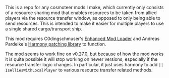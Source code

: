 This is a repo for any cosmoteer mods I make, which currently only consists of a resource sharing mod that enables resources to be taken from allied players via the resource transfer window, as opposed to only being able to send resources. This is intended to make it easier for multiple players to use a single shared cargo/transport ship.

This mod requires C0dingschmuser's [Enhanced Mod Loader](github.com/C0dingschmuser/EnhancedModLoader/) and Andreas Pardeike's [Harmony patching library](https://github.com/pardeike/Harmony) to function.

The mod seems to work fine on v0.27.0, but because of how the mod works it is quite possible it will stop working on newer versions, especially if the resource transfer logic changes. In particular, it just uses harmony to add `|| IsAlliesWithLocalPlayer` to various resource transfer related methods.
